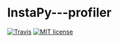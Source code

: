 # InstaPy---profiler

[![Travis](https://img.shields.io/travis/rust-lang/rust.svg)](https://travis-ci.org/konjaz/InstaPy---profiler)
[![MIT license](https://img.shields.io/badge/license-MIT-blue.svg)](https://github.com/konjaz/InstaPy---profiler/blob/master/LICENSE)


